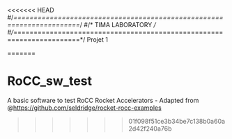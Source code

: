 <<<<<<< HEAD
#/*======================================================================*/
#/* TIMA LABORATORY                                                      */
#/*======================================================================*/
Projet 1

=======
# RoCC_sw_test
A basic software to test RoCC Rocket Accelerators - Adapted from @https://github.com/seldridge/rocket-rocc-examples
>>>>>>> 01f098f51ce3b34be7c138b0a60a2d42f240a76b
